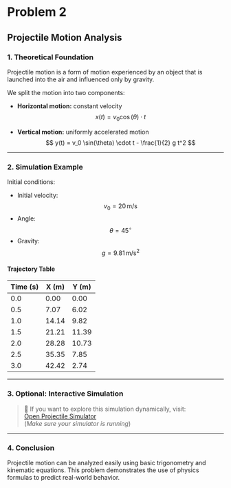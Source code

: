 # Problem 2

## Projectile Motion Analysis

### 1. Theoretical Foundation

Projectile motion is a form of motion experienced by an object that is launched into the air and influenced only by gravity.

We split the motion into two components:

- **Horizontal motion:** constant velocity  
  $$ x(t) = v_0 \cos(\theta) \cdot t $$

- **Vertical motion:** uniformly accelerated motion  
  $$ y(t) = v_0 \sin(\theta) \cdot t - \frac{1}{2} g t^2 $$

---

### 2. Simulation Example

Initial conditions:

- Initial velocity: $$ v_0 = 20\, \text{m/s} $$
- Angle: $$ \theta = 45^\circ $$
- Gravity: $$ g = 9.81\, \text{m/s}^2 $$

#### Trajectory Table

| Time (s) | X (m) | Y (m) |
|----------|-------|-------|
| 0.0      | 0.00  | 0.00  |
| 0.5      | 7.07  | 6.02  |
| 1.0      | 14.14 | 9.82  |
| 1.5      | 21.21 | 11.39 |
| 2.0      | 28.28 | 10.73 |
| 2.5      | 35.35 | 7.85  |
| 3.0      | 42.42 | 2.74  |

---

### 3. Optional: Interactive Simulation

> 🔗 If you want to explore this simulation dynamically, visit:  
[Open Projectile Simulator](http://localhost:3000/)  
(*Make sure your simulator is running*)

---

### 4. Conclusion

Projectile motion can be analyzed easily using basic trigonometry and kinematic equations. This problem demonstrates the use of physics formulas to predict real-world behavior.
